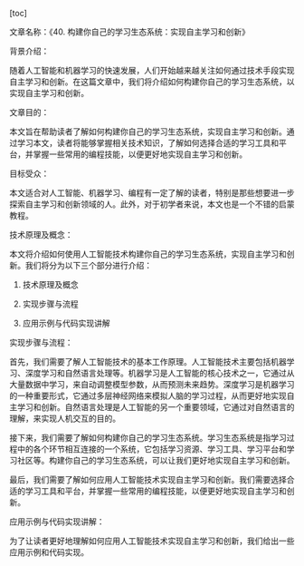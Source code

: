 
[toc]                    
                
                
文章名称：《40. 构建你自己的学习生态系统：实现自主学习和创新》

背景介绍：

随着人工智能和机器学习的快速发展，人们开始越来越关注如何通过技术手段实现自主学习和创新。在这篇文章中，我们将介绍如何构建你自己的学习生态系统，以实现自主学习和创新。

文章目的：

本文旨在帮助读者了解如何构建你自己的学习生态系统，实现自主学习和创新。通过学习本文，读者将能够掌握相关技术知识，了解如何选择合适的学习工具和平台，并掌握一些常用的编程技能，以便更好地实现自主学习和创新。

目标受众：

本文适合对人工智能、机器学习、编程有一定了解的读者，特别是那些想要进一步探索自主学习和创新领域的人。此外，对于初学者来说，本文也是一个不错的启蒙教程。

技术原理及概念：

本文将介绍如何使用人工智能技术构建你自己的学习生态系统，实现自主学习和创新。我们将分为以下三个部分进行介绍：

1. 技术原理及概念

2. 实现步骤与流程

3. 应用示例与代码实现讲解

实现步骤与流程：

首先，我们需要了解人工智能技术的基本工作原理。人工智能技术主要包括机器学习、深度学习和自然语言处理等。机器学习是人工智能的核心技术之一，它通过从大量数据中学习，来自动调整模型参数，从而预测未来趋势。深度学习是机器学习的一种重要形式，它通过多层神经网络来模拟人脑的学习过程，从而更好地实现自主学习和创新。自然语言处理是人工智能的另一个重要领域，它通过对自然语言的理解，来实现人机交互的目的。

接下来，我们需要了解如何构建你自己的学习生态系统。学习生态系统是指学习过程中的各个环节相互连接的一个系统，它包括学习资源、学习工具、学习平台和学习社区等。构建你自己的学习生态系统，可以让我们更好地实现自主学习和创新。

最后，我们需要了解如何应用人工智能技术实现自主学习和创新。我们需要选择合适的学习工具和平台，并掌握一些常用的编程技能，以便更好地实现自主学习和创新。

应用示例与代码实现讲解：

为了让读者更好地理解如何应用人工智能技术实现自主学习和创新，我们给出一些应用示例和代码实现。

